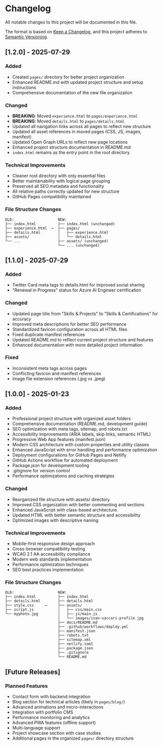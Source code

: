 # Changelog

All notable changes to this project will be documented in this file.

The format is based on [Keep a Changelog](https://keepachangelog.com/en/1.0.0/),
and this project adheres to [Semantic Versioning](https://semver.org/spec/v2.0.0.html).

## [1.2.0] - 2025-07-29

### Added
- Created `pages/` directory for better project organization
- Enhanced README.md with updated project structure and setup instructions
- Comprehensive documentation of the new file organization

### Changed
- **BREAKING**: Moved `experience.html` to `pages/experience.html`
- **BREAKING**: Moved `details.html` to `pages/details.html`
- Updated all navigation links across all pages to reflect new structure
- Updated all asset references in moved pages (CSS, JS, images, manifest)
- Updated Open Graph URLs to reflect new page locations
- Enhanced project structure documentation in README.md
- `index.html` remains as the entry point in the root directory

### Technical Improvements
- Cleaner root directory with only essential files
- Better maintainability with logical page grouping
- Preserved all SEO metadata and functionality
- All relative paths correctly updated for new structure
- GitHub Pages compatibility maintained

### File Structure Changes
```
OLD:                    NEW:
├── index.html          ├── index.html (unchanged)
├── experience.html  →  ├── pages/
├── details.html        │   ├── experience.html
├── assets/             │   └── details.html
└── ...                 ├── assets/ (unchanged)
                        └── ... (unchanged)
```

## [1.1.0] - 2025-07-29

### Added
- Twitter Card meta tags to details.html for improved social sharing
- "Renewal in Progress" status for Azure AI Engineer certification

### Changed
- Updated page title from "Skills & Projects" to "Skills & Certifications" for accuracy
- Improved meta descriptions for better SEO performance
- Standardized favicon configuration across all HTML files
- Fixed duplicate manifest references
- Updated README.md to reflect current project structure and features
- Enhanced documentation with more detailed project information

### Fixed
- Inconsistent meta tags across pages
- Conflicting favicon and manifest references
- Image file extension references (.jpg vs .jpeg)

## [1.0.0] - 2025-01-23

### Added
- Professional project structure with organized asset folders
- Comprehensive documentation (README.md, development guide)
- SEO optimization with meta tags, sitemap, and robots.txt
- Accessibility improvements (ARIA labels, skip links, semantic HTML)
- Progressive Web App features (manifest.json)
- Modern CSS architecture with custom properties and utility classes
- Enhanced JavaScript with error handling and performance optimization
- Deployment configurations for GitHub Pages and Netlify
- GitHub Actions workflow for automated deployment
- Package.json for development tooling
- .gitignore for version control
- Performance optimizations and caching strategies

### Changed
- Reorganized file structure with assets/ directory
- Improved CSS organization with better commenting and sections
- Enhanced JavaScript with class-based architecture
- Updated HTML with better semantic structure and accessibility
- Optimized images with descriptive naming

### Technical Improvements
- Mobile-first responsive design approach
- Cross-browser compatibility testing
- WCAG 2.1 AA accessibility compliance
- Modern web standards implementation
- Performance optimization techniques
- SEO best practices implementation

### File Structure Changes
```
OLD:                    NEW:
├── index.html          ├── index.html
├── details.html        ├── details.html
├── style.css     →     ├── assets/
├── script.js           │   ├── css/main.css
└── myphoto.jpg         │   ├── js/main.js
                        │   └── images/ivan-vaccari-profile.jpg
                        ├── docs/README.md
                        ├── .github/workflows/deploy.yml
                        ├── manifest.json
                        ├── robots.txt
                        ├── sitemap.xml
                        ├── netlify.toml
                        ├── package.json
                        ├── .gitignore
                        └── README.md
```

## [Future Releases]

### Planned Features
- Contact form with backend integration
- Blog section for technical articles (likely in `pages/blog/`)
- Advanced animations and micro-interactions
- Integration with portfolio CMS
- Performance monitoring and analytics
- Advanced PWA features (offline support)
- Multi-language support
- Project showcase section with case studies
- Additional pages in the organized `pages/` directory structure
